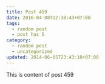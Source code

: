 ```yaml
---
title: Post 459
date: 2016-04-08T12:38:43+07:00
tags:
  - random post
  - post has 5
category:
  - random post
  - uncategorized
updated: 2014-06-05T23:43:10+07:00
---
```

This is content of post 459